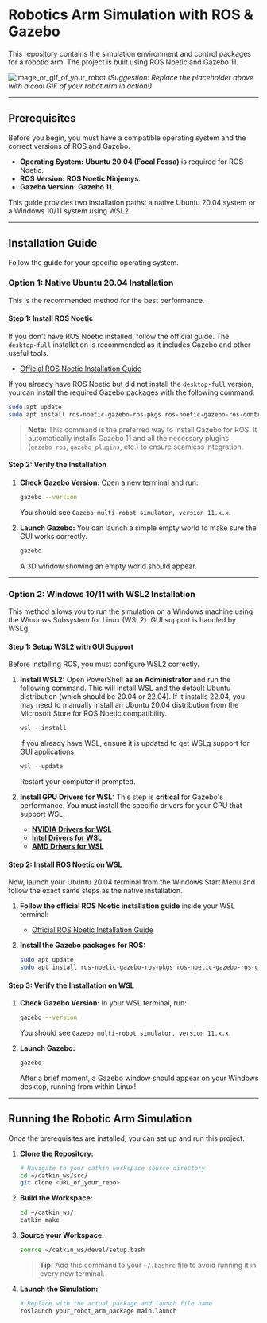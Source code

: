 # Robotics Arm Simulation with ROS & Gazebo

This repository contains the simulation environment and control packages for a robotic arm. The project is built using ROS Noetic and Gazebo 11.

![image_or_gif_of_your_robot](https://via.placeholder.com/600x400.png?text=Add+a+GIF+of+your+Robot+Arm+Here!)
*(Suggestion: Replace the placeholder above with a cool GIF of your robot arm in action!)*

---

## Prerequisites

Before you begin, you must have a compatible operating system and the correct versions of ROS and Gazebo.

*   **Operating System:** **Ubuntu 20.04 (Focal Fossa)** is required for ROS Noetic.
*   **ROS Version:** **ROS Noetic Ninjemys**.
*   **Gazebo Version:** **Gazebo 11**.

This guide provides two installation paths: a native Ubuntu 20.04 system or a Windows 10/11 system using WSL2.

---

## Installation Guide

Follow the guide for your specific operating system.

### **Option 1: Native Ubuntu 20.04 Installation**

This is the recommended method for the best performance.

#### **Step 1: Install ROS Noetic**

If you don't have ROS Noetic installed, follow the official guide. The `desktop-full` installation is recommended as it includes Gazebo and other useful tools.

*   [Official ROS Noetic Installation Guide](http://wiki.ros.org/noetic/Installation/Ubuntu)

If you already have ROS Noetic but did not install the `desktop-full` version, you can install the required Gazebo packages with the following command.

```bash
sudo apt update
sudo apt install ros-noetic-gazebo-ros-pkgs ros-noetic-gazebo-ros-control
```
> **Note:** This command is the preferred way to install Gazebo for ROS. It automatically installs Gazebo 11 and all the necessary plugins (`gazebo_ros`, `gazebo_plugins`, etc.) to ensure seamless integration.

#### **Step 2: Verify the Installation**

1.  **Check Gazebo Version:**
    Open a new terminal and run:
    ```bash
    gazebo --version
    ```
    You should see `Gazebo multi-robot simulator, version 11.x.x`.

2.  **Launch Gazebo:**
    You can launch a simple empty world to make sure the GUI works correctly.
    ```bash
    gazebo
    ```
    A 3D window showing an empty world should appear.

---

### **Option 2: Windows 10/11 with WSL2 Installation**

This method allows you to run the simulation on a Windows machine using the Windows Subsystem for Linux (WSL2). GUI support is handled by WSLg.

#### **Step 1: Setup WSL2 with GUI Support**

Before installing ROS, you must configure WSL2 correctly.

1.  **Install WSL2:**
    Open PowerShell **as an Administrator** and run the following command. This will install WSL and the default Ubuntu distribution (which should be 20.04 or 22.04). If it installs 22.04, you may need to manually install an Ubuntu 20.04 distribution from the Microsoft Store for ROS Noetic compatibility.
    ```powershell
    wsl --install
    ```
    If you already have WSL, ensure it is updated to get WSLg support for GUI applications:
    ```powershell
    wsl --update
    ```
    Restart your computer if prompted.

2.  **Install GPU Drivers for WSL:**
    This step is **critical** for Gazebo's performance. You must install the specific drivers for your GPU that support WSL.
    *   [**NVIDIA Drivers for WSL**](https://developer.nvidia.com/cuda/wsl)
    *   [**Intel Drivers for WSL**](https://www.intel.com/content/www/us/en/support/articles/000058387/graphics.html)
    *   [**AMD Drivers for WSL**](https://www.amd.com/en/support/kb/release-notes/rn-rad-win-wsl-support)

#### **Step 2: Install ROS Noetic on WSL**

Now, launch your Ubuntu 20.04 terminal from the Windows Start Menu and follow the exact same steps as the native installation.

1.  **Follow the official ROS Noetic installation guide** inside your WSL terminal:
    *   [Official ROS Noetic Installation Guide](http://wiki.ros.org/noetic/Installation/Ubuntu)

2.  **Install the Gazebo packages for ROS:**
    ```bash
    sudo apt update
    sudo apt install ros-noetic-gazebo-ros-pkgs ros-noetic-gazebo-ros-control
    ```

#### **Step 3: Verify the Installation on WSL**

1.  **Check Gazebo Version:**
    In your WSL terminal, run:
    ```bash
    gazebo --version
    ```
    You should see `Gazebo multi-robot simulator, version 11.x.x`.

2.  **Launch Gazebo:**
    ```bash
    gazebo
    ```
    After a brief moment, a Gazebo window should appear on your Windows desktop, running from within Linux!

---

## **Running the Robotic Arm Simulation**

Once the prerequisites are installed, you can set up and run this project.

1.  **Clone the Repository:**
    ```bash
    # Navigate to your catkin workspace source directory
    cd ~/catkin_ws/src/
    git clone <URL_of_your_repo>
    ```

2.  **Build the Workspace:**
    ```bash
    cd ~/catkin_ws/
    catkin_make
    ```

3.  **Source your Workspace:**
    ```bash
    source ~/catkin_ws/devel/setup.bash
    ```
    > **Tip:** Add this command to your `~/.bashrc` file to avoid running it in every new terminal.

4.  **Launch the Simulation:**
    ```bash
    # Replace with the actual package and launch file name
    roslaunch your_robot_arm_package main.launch
    ```
